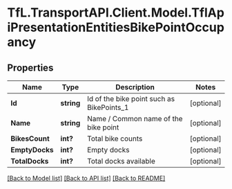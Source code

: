 # TfL.TransportAPI.Client.Model.TflApiPresentationEntitiesBikePointOccupancy
## Properties

Name | Type | Description | Notes
------------ | ------------- | ------------- | -------------
**Id** | **string** | Id of the bike point such as BikePoints_1 | [optional] 
**Name** | **string** | Name / Common name of the bike point | [optional] 
**BikesCount** | **int?** | Total bike counts | [optional] 
**EmptyDocks** | **int?** | Empty docks | [optional] 
**TotalDocks** | **int?** | Total docks available | [optional] 

[[Back to Model list]](../../TfL.TransportAPI.Client/docs/README.md#documentation-for-models) [[Back to API list]](../../TfL.TransportAPI.Client/docs/README.md#documentation-for-api-endpoints) [[Back to README]](../../TfL.TransportAPI.Client/docs/README.md)

